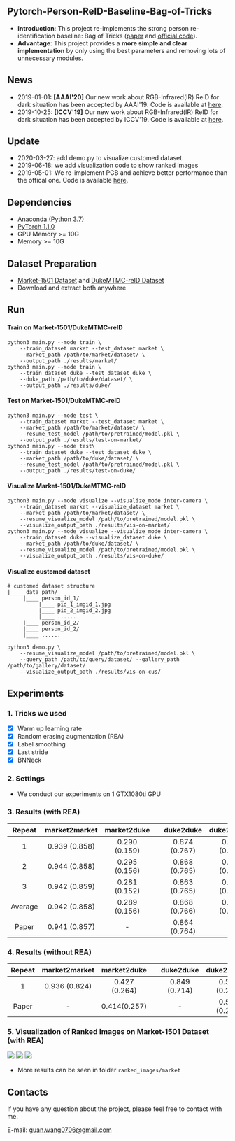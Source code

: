 ## Pytorch-Person-ReID-Baseline-Bag-of-Tricks
* **Introduction**: This project re-implements the strong person re-identification baseline: Bag of Tricks ([paper](https://arxiv.org/abs/1903.07071) and [official code](https://github.com/michuanhaohao/reid-strong-baseline)).
* **Advantage**: This project provides a **more simple and clear implementation** by only using the best parameters and removing lots of unnecessary modules.

## News
* 2019-01-01: **[AAAI'20]** Our new work about RGB-Infrared(IR) ReID for dark situation has been accepted by AAAI'19. Code is available at [here](https://github.com/wangguanan/JSIA-ReID).
* 2019-10-25: **[ICCV'19]** Our new work about RGB-Infrared(IR) ReID for dark situation has been accepted by ICCV'19. Code is available at [here](https://github.com/wangguanan/AlignGAN).

## Update
* 2020-03-27: add demo.py to visualize customed dataset.
* 2019-06-18: we add visualization code to show ranked images 
* 2019-05-01: We re-implement PCB and achieve better performance than the offical one. Code is available [here](https://github.com/wangguanan/Pytorch-Person-ReID-Baseline-PCB-Beyond-Part-Models).


## Dependencies
* [Anaconda (Python 3.7)](https://www.anaconda.com/download/)
* [PyTorch 1.1.0](http://pytorch.org/)
* GPU Memory >= 10G
* Memory >= 10G

## Dataset Preparation
* [Market-1501 Dataset](https://jingdongwang2017.github.io/Projects/ReID/Datasets/Market-1501.html) and [DukeMTMC-reID Dataset](https://github.com/layumi/DukeMTMC-reID_evaluation)
* Download and extract both anywhere

## Run
#### Train on Market-1501/DukeMTMC-reID
```
python3 main.py --mode train \
    --train_dataset market --test_dataset market \
    --market_path /path/to/market/dataset/ \
    --output_path ./results/market/ 
python3 main.py --mode train \
    --train_dataset duke --test_dataset duke \
    --duke_path /path/to/duke/dataset/ \
    --output_path ./results/duke/
```

#### Test on Market-1501/DukeMTMC-reID
```
python3 main.py --mode test \
    --train_dataset market --test_dataset market \
    --market_path /path/to/market/dataset/ \
    --resume_test_model /path/to/pretrained/model.pkl \ 
    --output_path ./results/test-on-market/
python3 main.py --mode test\
    --train_dataset duke --test_dataset duke \
    --market_path /path/to/duke/dataset/ \
    --resume_test_model /path/to/pretrained/model.pkl \ 
    --output_path ./results/test-on-duke/
```

#### Visualize Market-1501/DukeMTMC-reID
```
python3 main.py --mode visualize --visualize_mode inter-camera \
    --train_dataset market --visualize_dataset market \
    --market_path /path/to/market/dataset/ \
    --resume_visualize_model /path/to/pretrained/model.pkl \ 
    --visualize_output_path ./results/vis-on-market/ 
python3 main.py --mode visualize --visualize_mode inter-camera \
    --train_dataset duke --visualize_dataset duke \
    --market_path /path/to/duke/dataset/ \
    --resume_visualize_model /path/to/pretrained/model.pkl \ 
    --visualize_output_path ./results/vis-on-duke/ 
```

#### Visualize customed dataset

```
# customed dataset structure
|____ data_path/
     |____ person_id_1/
          |____ pid_1_imgid_1.jpg
          |____ pid_2_imgid_2.jpg
          |____ ......
     |____ person_id_2/
     |____ person_id_2/
     |____ ......
```
```
python3 demo.py \
    --resume_visualize_model /path/to/pretrained/model.pkl \
    --query_path /path/to/query/dataset/ --gallery_path /path/to/gallery/dataset/ 
    --visualize_output_path ./results/vis-on-cus/
```

## Experiments

### 1. Tricks we used
* [x] Warm up learning rate
* [x] Random erasing augmentation (REA)
* [x] Label smoothing
* [x] Last stride
* [x] BNNeck

### 2. Settings
* We conduct our experiments on 1 GTX1080ti GPU

### 3. Results (with REA)

| Repeat | market2market | market2duke | | duke2duke |  duke2market |
| :---:                             | :---: | :---: | - |:---: | :---: |
| 1 | 0.939 (0.858) | 0.290 (0.159) | | 0.874 (0.767) | 0.486 (0.210) | 
| 2 | 0.944 (0.858) | 0.295 (0.156) | | 0.868 (0.765) | 0.492 (0.223) |
| 3 | 0.942 (0.859) | 0.281 (0.152) | | 0.863 (0.765) | 0.485 (0.221) |
| Average | 0.942 (0.858) | 0.289 (0.156) | | 0.868 (0.766) | 0.488 (0.218) |
| Paper | 0.941 (0.857) | - | | 0.864 (0.764) |

### 4. Results (without REA)
| Repeat | market2market | market2duke | | duke2duke |  duke2market |
| :---:                             | :---: | :---: | - |:---: | :---: |
| 1 | 0.936 (0.824) | 0.427 (0.264) | | 0.849 (0.714) | 0.556 (0.269) |
| Paper | - | 0.414(0.257) | | - | 0.543 (0.255) |  

### 5. Visualization of Ranked Images on Market-1501 Dataset (with REA)
![](https://github.com/wangguanan/Pytorch-Person-REID-Baseline-Bag-of-Tricks/blob/master/ranked_images/market/1351_c6s3_064142_00.jpg?raw=true)
![](https://github.com/wangguanan/Pytorch-Person-REID-Baseline-Bag-of-Tricks/blob/master/ranked_images/market/1354_c5s3_040965_00.jpg?raw=true)
![](https://github.com/wangguanan/Pytorch-Person-REID-Baseline-Bag-of-Tricks/blob/master/ranked_images/market/1357_c5s3_094087_00.jpg?raw=true)
* More results can be seen in folder ```ranked_images/market```


## Contacts
If you have any question about the project, please feel free to contact with me.

E-mail: guan.wang0706@gmail.com
